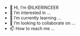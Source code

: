- 👋 Hi, I’m @ILKERINCEER
- 👀 I’m interested in ...
- 🌱 I’m currently learning ...
- 💞️ I’m looking to collaborate on ...
- 📫 How to reach me ...

<!---
ILKERINCEER/ILKERINCEER is a ✨ special ✨ repository because its `README.md` (this file) appears on your GitHub profile.
You can click the Preview link to take a look at your changes.
--->
